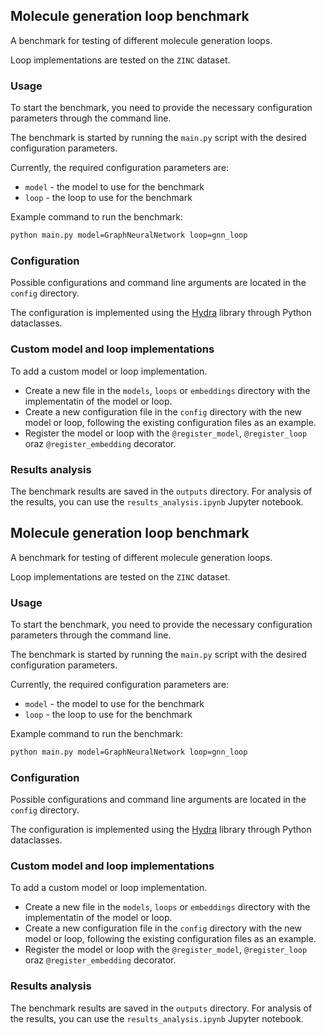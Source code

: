 ## Molecule generation loop benchmark
A benchmark for testing of different molecule generation loops.

Loop implementations are tested on the `ZINC` dataset.


### Usage
To start the benchmark, you need to provide the necessary configuration parameters through the command line.

The benchmark is started by running the `main.py` script with the desired configuration parameters.

Currently, the required configuration parameters are:
- `model` - the model to use for the benchmark
- `loop` - the loop to use for the benchmark

Example command to run the benchmark:
```bash
python main.py model=GraphNeuralNetwork loop=gnn_loop
```

### Configuration
Possible configurations and command line arguments are located in the `config` directory.

The configuration is implemented using the [Hydra](https://hydra.cc/) library through Python dataclasses.

### Custom model and loop implementations
To add a custom model or loop implementation. 

- Create a new file in the `models`, `loops` or `embeddings` directory with the implementatin of the model or loop.
- Create a new configuration file in the `config` directory with the new model or loop, following the existing configuration files as an example.
- Register the model or loop with the `@register_model`, `@register_loop` oraz `@register_embedding` decorator.

### Results analysis
The benchmark results are saved in the `outputs` directory. For analysis of the results, you can use the `results_analysis.ipynb` Jupyter notebook.
## Molecule generation loop benchmark
A benchmark for testing of different molecule generation loops.

Loop implementations are tested on the `ZINC` dataset.


### Usage
To start the benchmark, you need to provide the necessary configuration parameters through the command line.

The benchmark is started by running the `main.py` script with the desired configuration parameters.

Currently, the required configuration parameters are:
- `model` - the model to use for the benchmark
- `loop` - the loop to use for the benchmark

Example command to run the benchmark:
```bash
python main.py model=GraphNeuralNetwork loop=gnn_loop
```

### Configuration
Possible configurations and command line arguments are located in the `config` directory.

The configuration is implemented using the [Hydra](https://hydra.cc/) library through Python dataclasses.

### Custom model and loop implementations
To add a custom model or loop implementation. 

- Create a new file in the `models`, `loops` or `embeddings` directory with the implementatin of the model or loop.
- Create a new configuration file in the `config` directory with the new model or loop, following the existing configuration files as an example.
- Register the model or loop with the `@register_model`, `@register_loop` oraz `@register_embedding` decorator.

### Results analysis
The benchmark results are saved in the `outputs` directory. For analysis of the results, you can use the `results_analysis.ipynb` Jupyter notebook.
